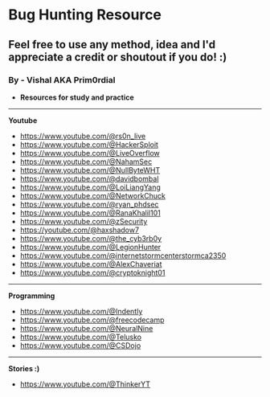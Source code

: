 # Bug Hunting Resource 
## Feel free to use any method, idea and I'd appreciate a credit or shoutout if you do! :)
### By - Vishal AKA Prim0rdial

- **Resources for study and practice**
---
  **Youtube**<br>
  - https://www.youtube.com/@rs0n_live
  - https://www.youtube.com/@HackerSploit
  - https://www.youtube.com/@LiveOverflow
  - https://www.youtube.com/@NahamSec
  - https://www.youtube.com/@NullByteWHT
  - https://www.youtube.com/@davidbombal
  - https://www.youtube.com/@LoiLiangYang
  - https://www.youtube.com/@NetworkChuck
  - https://www.youtube.com/@ryan_phdsec
  - https://www.youtube.com/@RanaKhalil101
  - https://www.youtube.com/@zSecurity
  - https://youtube.com/@haxshadow7    
  - https://www.youtube.com/@the_cyb3rb0y
  - https://www.youtube.com/@LegionHunter
  - https://www.youtube.com/@internetstormcenterstormca2350
  - https://www.youtube.com/@AlexChaveriat
  - https://www.youtube.com/@cryptoknight01

---

  **Programming**<br>
  - https://www.youtube.com/@Indently 
  - https://www.youtube.com/@freecodecamp
  - https://www.youtube.com/@NeuralNine
  -  https://www.youtube.com/@Telusko
  -  https://www.youtube.com/@CSDojo
---

**Stories :)**  
- https://www.youtube.com/@ThinkerYT

